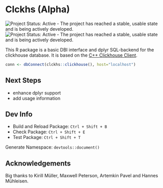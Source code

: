 # Clckhs (Alpha)

![Project Status: Active - The project has reached a stable, usable state and is being actively developed.](http://www.repostatus.org/badges/latest/active.svg) ![Project Status: Active - The project has reached a stable, usable state and is being actively developed.](https://img.shields.io/github/release/inkrement/clckhs.svg)

This R package is a basic DBI interface and dplyr SQL-backend for the clickhouse database. It is based on the [C++ Clickhouse Client](https://github.com/artpaul/clickhouse-cpp).

```R
conn <- dbConnect(clckhs::clickhouse(), host="localhost")
```

## Next Steps
 - enhance dplyr support
 - add usage information


## Dev Info
 * Build and Reload Package:  `Ctrl + Shift + B`
 * Check Package:             `Ctrl + Shift + E`
 * Test Package:              `Ctrl + Shift + T`

Generate Namespace: `devtools::document()`



## Acknowledgements
Big thanks to Kirill Müller, Maxwell Peterson, Artemkin Pavel and Hannes Mühleisen.
